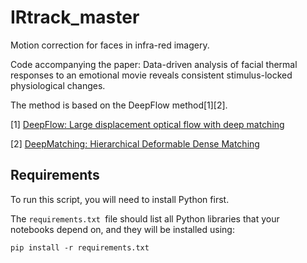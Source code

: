# IRtrack_master

Motion correction for faces in infra-red imagery.


Code accompanying the paper: Data-driven analysis of facial thermal responses to an emotional movie reveals consistent stimulus-locked physiological changes. 


The method is based on the DeepFlow method[1][2].

[1] [DeepFlow: Large displacement optical flow with deep matching](https://hal.inria.fr/hal-00873592)

[2] [DeepMatching: Hierarchical Deformable Dense Matching](https://hal.inria.fr/hal-01148432)

## Requirements

To run this script, you will need to install Python first.

The ```requirements.txt ```file should list all Python libraries that your notebooks depend on, and they will be installed using:

```
pip install -r requirements.txt
```
